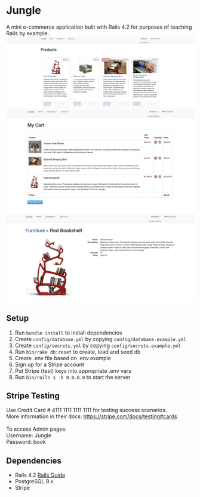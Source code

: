 # Jungle

A mini e-commerce application built with Rails 4.2 for purposes of teaching Rails by example.<br/>
!["Jungle_homepage"](https://github.com/fredbordel/jungle-rails/blob/master/docs/jungle_homepage.png?raw=true)
!["Jungle_cart"](https://github.com/fredbordel/jungle-rails/blob/master/docs/jungle_cart.png?raw=true)
!["Jungle_product"](https://github.com/fredbordel/jungle-rails/blob/master/docs/jungle_product.png?raw=true)<br/>
## Setup

1. Run `bundle install` to install dependencies
2. Create `config/database.yml` by copying `config/database.example.yml`
3. Create `config/secrets.yml` by copying `config/secrets.example.yml`
4. Run `bin/rake db:reset` to create, load and seed db
5. Create .env file based on .env.example
6. Sign up for a Stripe account
7. Put Stripe (test) keys into appropriate .env vars
8. Run `bin/rails s -b 0.0.0.0` to start the server

## Stripe Testing

Use Credit Card # 4111 1111 1111 1111 for testing success scenarios.<br/>
More information in their docs: <https://stripe.com/docs/testing#cards><br/>
<br/>
To access Admin pages:<br/>
Username: Jungle<br/>
Password: book<br/>

## Dependencies

* Rails 4.2 [Rails Guide](http://guides.rubyonrails.org/v4.2/)
* PostgreSQL 9.x
* Stripe
